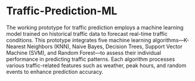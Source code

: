 # Traffic-Prediction-ML
The working prototype for traffic prediction employs a machine learning model trained on historical traffic data to forecast real-time traffic conditions. This prototype integrates five machine learning algorithms—K-Nearest Neighbors (KNN), Naive Bayes, Decision Trees, Support Vector Machine (SVM), and Random Forest—to assess their individual performance in predicting traffic patterns. Each algorithm processes various traffic-related features such as weather, peak hours, and random events to enhance prediction accuracy. 
